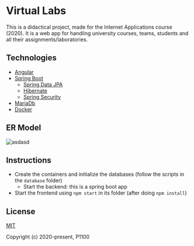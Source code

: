 # Virtual Labs
This is a didactical project, made for the Internet Applications course (2020). It is a web app for handling university courses, teams, students and all their assignments/laboratories.

## Technologies
- [Angular](https://github.com/angular/angular/)
- [Spring Boot](http://projects.spring.io/spring-boot/)
  -  [Spring Data JPA](http://projects.spring.io/spring-data-jpa/)
    -    [Hibernate](http://docs.spring.io/spring/docs/current/spring-framework-reference/html/orm.html#orm-hibernate)
  -  [Spring Security](http://projects.spring.io/spring-security/)
- [MariaDb](https://github.com/MariaDB/server)
- [Docker](https://docs.docker.com/install/)

## ER Model
![asdasd](https://i.ibb.co/rGK9cL8/Virtual-Labs-ERmodel.jpg)

## Instructions

- Create the containers and initialize the databases (follow the scripts in the `database` folder)
  - Start the backend: this is a spring boot app
- Start the frontend using `npm start` in its folder (after doing `npm install`)

## License

[MIT](http://opensource.org/licenses/MIT)

Copyright (c) 2020-present, P1100